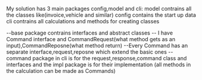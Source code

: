 My solution has 3 main packages config,model and cli:
model contrains all the classes like(invoice,vehicle and similar)
config contains the start up data 
cli contrains all calculations and methods for creating classes

--base package contrains interfaces and abstract classes
-- I have Command interface and CommandRequest(what method gets as an input),CommandReposne(what method return)
--Every Command has an separate interface,request,reposne which extend the basic ones
--command package in cli is for the request,response,command class and interfaces and the impl package is for their implementation
(all methods in the calculation can be made as Commands)
